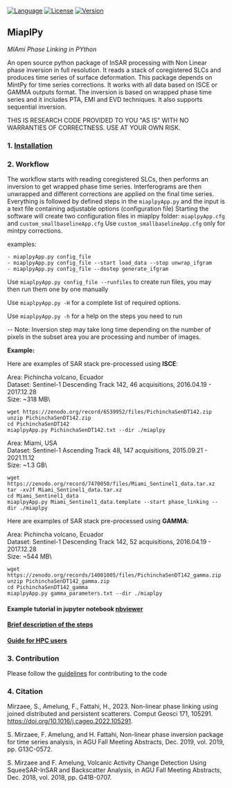 [![Language](https://img.shields.io/badge/python-3.6%2B-blue.svg)](https://www.python.org/)
[![License](https://img.shields.io/badge/license-GPLv3-yellow.svg)](https://github.com/insarlab/MiaplPy/blob/main/LICENSE)
[![Version](https://img.shields.io/github/v/release/insarlab/MiaplPy?color=yellowgreen&label=version)](https://github.com/insarlab/MiaplPy/releases)


## MiaplPy ##
*MIAmi Phase Linking in PYthon*

An open source python package of InSAR processing with Non Linear phase inversion in full resolution. It reads a stack of coregistered SLCs and
produces time series of surface deformation. This package depends on MintPy for time series corrections.
It works with all data based on ISCE or GAMMA outputs format. The inversion is based on wrapped phase time series and it includes PTA, EMI and EVD techniques.
It also supports sequential inversion.

THIS IS RESEARCH CODE PROVIDED TO YOU "AS IS" WITH NO WARRANTIES OF CORRECTNESS. USE AT YOUR OWN RISK.


### 1. [Installation](./installation.md) ###

### 2. Workflow ###

The workflow starts with reading coregistered SLCs, then performs an inversion to get wrapped phase time series.
Interferograms are then unwrapped and different corrections are applied on the final time series.
Everything is followed by defined steps in the `miaplpyApp.py` and the input is a text file containing adjustable options (configuration file)
Starting the software will create two configuration files in miaplpy folder: `miaplpyApp.cfg` and `custom_smallbaselineApp.cfg`
Use `custom_smallbaselineApp.cfg` only for mintpy corrections. 

examples:

```
- miaplpyApp.py config_file
- miaplpyApp.py config_file --start load_data --stop unwrap_ifgram
- miaplpyApp.py config_file --dostep generate_ifgram
```

Use `miaplpyApp.py config_file --runfiles` to create run files, you may then run them one by one manually

Use `miaplpyApp.py -H` for a complete list of required options.

Use `miaplpyApp.py -h` for a help on the steps you need to run 

-- Note:
Inversion step may take long time depending on the number of pixels in the subset area you are processing and number of images. 


**Example:** 

Here are examples of SAR stack pre-processed using **ISCE**:

Area: Pichincha volcano, Ecuador\
Dataset: Sentinel-1 Descending Track 142, 46 acquisitions, 2016.04.19 - 2017.12.28\
Size: ~318 MB\
```
wget https://zenodo.org/record/6539952/files/PichinchaSenDT142.zip
unzip PichinchaSenDT142.zip
cd PichinchaSenDT142
miaplpyApp.py PichinchaSenDT142.txt --dir ./miaplpy
```


Area: Miami, USA\
Dataset: Sentinel-1 Ascending Track 48, 147 acquisitions, 2015.09.21 - 2021.11.12\
Size: ~1.3 GB\
```
wget https://zenodo.org/record/7470050/files/Miami_Sentinel1_data.tar.xz
tar -xvJf Miami_Sentinel1_data.tar.xz
cd Miami_Sentinel1_data
miaplpyApp.py Miami_Sentinel1_data.template --start phase_linking --dir ./miaplpy
```

Here are examples of SAR stack pre-processed using **GAMMA**:

Area: Pichincha volcano, Ecuador\
Dataset: Sentinel-1 Descending Track 142, 52 acquisitions, 2016.04.19 - 2017.12.28\
Size: ~544 MB\
```
wget https://zenodo.org/records/14001005/files/PichinchaSenDT142_gamma.zip
unzip PichinchaSenDT142_gamma.zip
cd PichinchaSenDT142_gamma
miaplpyApp.py gamma_parameters.txt --dir ./miaplpy
```

#### Example tutorial in jupyter notebook [nbviewer](https://nbviewer.org/github/insarlab/MiaplPy_notebooks/blob/main/miaplpyApp.ipynb)

#### [Brief description of the steps](https://github.com/insarlab/MiaplPy/blob/main/docs/steps_guide.md)

#### [Guide for HPC users](./HPC_Users.md)

### 3. Contribution ###
Please follow the [guidelines](./CONTRIBUTING.md) for contributing to the code

### 4. Citation ###

Mirzaee, S., Amelung, F., Fattahi, H., 2023. Non-linear phase linking using joined distributed and persistent scatterers. Comput Geosci 171, 105291. https://doi.org/10.1016/j.cageo.2022.105291.

S. Mirzaee, F. Amelung, and H. Fattahi, Non-linear phase inversion package for time series
analysis, in AGU Fall Meeting Abstracts, Dec. 2019, vol. 2019, pp. G13C-0572.

S. Mirzaee and F. Amelung, Volcanic Activity Change Detection Using SqueeSAR-InSAR and
Backscatter Analysis, in AGU Fall Meeting Abstracts, Dec. 2018, vol. 2018, pp. G41B-0707.



